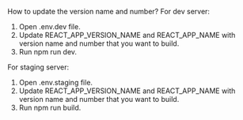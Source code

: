 How to update the version name and number?
For dev server:

1. Open .env.dev file.
2. Update REACT_APP_VERSION_NAME and REACT_APP_NAME with version name and number that you want to build.
3. Run npm run dev.

For staging server:

1. Open .env.staging file.
2. Update REACT_APP_VERSION_NAME and REACT_APP_NAME with version name and number that you want to build.
3. Run npm run build.
